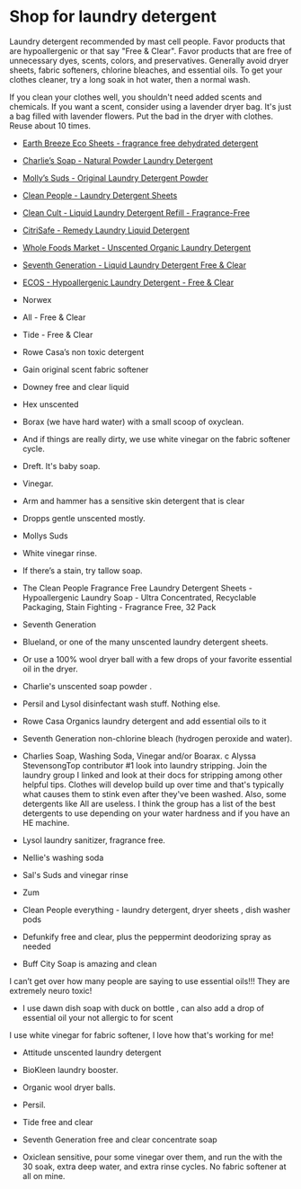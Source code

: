 <!--
source: jph
tags: shop
-->

# Shop for laundry detergent

Laundry detergent recommended by mast cell people. Favor products that are hypoallergenic or that say "Free & Clear". Favor products that are free of unnecessary dyes, scents, colors, and preservatives. Generally avoid dryer sheets,  fabric softeners, chlorine bleaches, and essential oils. To get your clothes cleaner, try a long soak in hot water, then a normal wash.

If you clean your clothes well, you shouldn't need added scents and chemicals. If you want a scent, consider using a lavender dryer bag. It's just a bag filled with lavender flowers. Put the bad in the dryer with clothes. Reuse about 10 times.

* [Earth Breeze Eco Sheets - fragrance free dehydrated detergent](https://www.earthbreeze.com/products/earthbreeze-ecosheets-laundry-detergent)

* [Charlie’s Soap - Natural Powder Laundry Detergent](https://www.charliesoap.com/product/natural-laundry-powder-detergent/)

* [Molly’s Suds - Original Laundry Detergent Powder](https://mollyssuds.com/products/original-laundry-detergent-powder)

* [Clean People - Laundry Detergent Sheets](https://www.getcleanpeople.com/product/fresh-clean-laundry-detergent/)

* [Clean Cult - Liquid Laundry Detergent Refill - Fragrance-Free](https://www.cleancult.com/products/liquid-laundry-detergent-refill-fragrance-free-32oz)

* [CitriSafe - Remedy Laundry Liquid Detergent](https://citrisafe.com/product/remedy-laundry-liquid-detergent-32-oz/)

* [Whole Foods Market - Unscented Organic Laundry Detergent](https://www.wholefoodsmarket.com/product/whole-foods-market-unscented-organic-laundry-detergent-100-fl-oz-b07yd54km6)

* [Seventh Generation - Liquid Laundry Detergent Free & Clear](https://www.seventhgeneration.com/liquid-laundry-detergent-free-clear)

* [ECOS - Hypoallergenic Laundry Detergent - Free & Clear](https://www.ecos.com/laundry/hypoallergenic-laundry-detergent-free-clear/)

* Norwex

* All - Free & Clear

* Tide - Free & Clear

* Rowe Casa’s non toxic detergent
 
* Gain original scent fabric softener

* Downey free and clear liquid

* Hex unscented

* Borax (we have hard water) with a small scoop of oxyclean.
 
* And if things are really dirty, we use white vinegar on the fabric softener cycle.

* Dreft. It's baby soap.

* Vinegar.

* Arm and hammer has a sensitive skin detergent that is clear

*  Dropps gentle unscented mostly.

* Mollys Suds

* White vinegar rinse.

* If there’s a stain, try tallow soap.

* The Clean People Fragrance Free Laundry Detergent Sheets - Hypoallergenic Laundry Soap - Ultra Concentrated, Recyclable Packaging, Stain Fighting - Fragrance Free, 32 Pack

* Seventh Generation
 
* Blueland, or one of the many unscented laundry detergent sheets.

* Or use a 100% wool dryer ball with a few drops of your favorite essential oil in the dryer.


* Charlie's unscented  soap powder .

* Persil and Lysol disinfectant wash stuff. Nothing else.

* Rowe Casa Organics laundry detergent and add essential oils to it

* Seventh Generation non-chlorine bleach (hydrogen peroxide and water).

*  Charlies Soap, Washing Soda, Vinegar and/or Boarax.
c
Alyssa StevensongTop contributor
#1 look into laundry stripping. Join the laundry group I linked and look at their docs for stripping among other helpful tips. Clothes will develop build up over time and that's typically what causes them to stink even after they've been washed. Also, some detergents like All are useless. I think the group has a list of the best detergents to use depending on your water hardness and if you have an HE machine.


* Lysol laundry sanitizer, fragrance free.

* Nellie's washing soda

* Sal's Suds and vinegar rinse
 
* Zum

* Clean People everything - laundry detergent, dryer sheets , dish washer pods

* Defunkify free and clear, plus the peppermint deodorizing spray as needed

* Buff City Soap is amazing and clean

I can’t get over how many people are saying to use essential oils!!! They are extremely neuro toxic!

* I use dawn dish soap with duck on bottle , can also add a drop of essential oil your not allergic to for scent

I use white vinegar for fabric softener, I love how that's working for me!

* Attitude unscented laundry detergent
 
* BioKleen laundry booster.
 
* Organic wool dryer balls.

* Persil.

* Tide free and clear

* Seventh Generation free and clear concentrate soap
 
* Oxiclean sensitive, pour some vinegar over them, and run the with the 30 soak, extra deep water, and extra rinse cycles. No fabric softener at all on mine.
